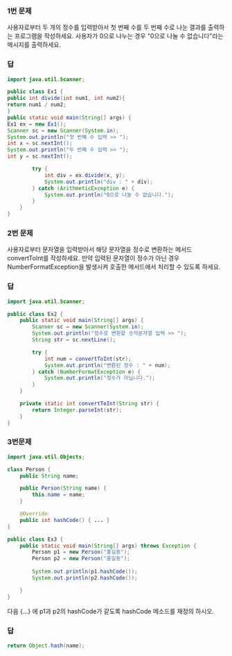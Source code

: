 ### 1번 문제
사용자로부터 두 개의 정수를 입력받아서 첫 번째 수를 두 번째 수로 나눈 결과를 출력하는 프로그램을 작성하세요. 사용자가 0으로 나누는 경우 "0으로 나눌 수 없습니다"라는 메시지를 출력하세요.

### 답
~~~java
import java.util.Scanner;

public class Ex1 {
public int divide(int num1, int num2){
return num1 / num2;
}
public static void main(String[] args) {
Ex1 ex = new Ex1();
Scanner sc = new Scanner(System.in);
System.out.println("첫 번째 수 입력 >> ");
int x = sc.nextInt();
System.out.println("두 번째 수 입력 >> ");
int y = sc.nextInt();

        try {
            int div = ex.divide(x, y);
            System.out.println("div : " + div);
        } catch (ArithmeticException e) {
            System.out.println("0으로 나눌 수 없습니다.");
        }
    }
}
~~~
### 2번 문제
사용자로부터 문자열을 입력받아서 해당 문자열을 정수로 변환하는 메서드 convertToInt를 작성하세요. 만약 입력된 문자열이 정수가 아닌 경우 NumberFormatException을 발생시켜 호출한 메서드에서 처리할 수 있도록 하세요.

### 답
~~~java
import java.util.Scanner;

public class Ex2 {
    public static void main(String[] args) {
        Scanner sc = new Scanner(System.in);
        System.out.println("정수로 변환할 숫자문자열 입력 >> ");
        String str = sc.nextLine();

        try {
            int num = convertToInt(str);
            System.out.println("변환된 정수 : " + num);
        } catch (NumberFormatException e) {
            System.out.println("정수가 아닙니다.");
        }
    }

    private static int convertToInt(String str) {
        return Integer.parseInt(str);
    }
}
~~~

### 3번문제

~~~java
import java.util.Objects;

class Person {
    public String name;

    public Person(String name) {
        this.name = name;
    }

    @Override
    public int hashCode() { ... } 
}

public class Ex3 {
    public static void main(String[] args) throws Exception {
        Person p1 = new Person("홍길동");
        Person p2 = new Person("홍길동");
        
        System.out.println(p1.hashCode()); 
        System.out.println(p2.hashCode()); 

    }
}
~~~

다음 {...} 에 p1과 p2의 hashCode가 같도록 hashCode 메소드를 재정의 하시오.

### 답 
~~~java
return Object.hash(name);
~~~